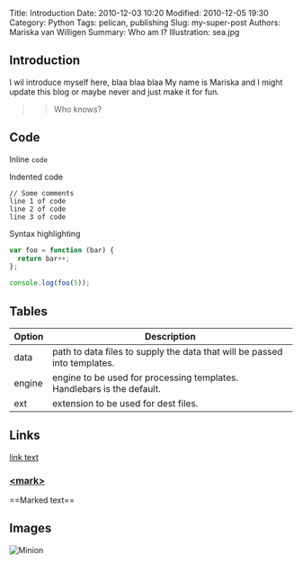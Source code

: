 Title: Introduction
Date: 2010-12-03 10:20
Modified: 2010-12-05 19:30
Category: Python
Tags: pelican, publishing
Slug: my-super-post
Authors: Mariska van Willigen
Summary: Who am I?
Illustration: sea.jpg

## Introduction
I wil introduce myself here, blaa blaa blaa My name is Mariska and I might update this blog or maybe never and just make it for fun. 

>> Who knows?

## Code

Inline `code`

Indented code

    // Some comments
    line 1 of code
    line 2 of code
    line 3 of code


Syntax highlighting

``` js
var foo = function (bar) {
  return bar++;
};

console.log(foo(5));
```

## Tables

| Option | Description |
| ------ | ----------- |
| data   | path to data files to supply the data that will be passed into templates. |
| engine | engine to be used for processing templates. Handlebars is the default. |
| ext    | extension to be used for dest files. |



## Links

[link text](http://dev.nodeca.com)

### [\<mark>](https://github.com/markdown-it/markdown-it-mark)

==Marked text==

## Images

![Minion](https://octodex.github.com/images/minion.png)
